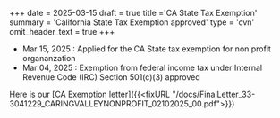 +++
date = 2025-03-15
draft = true
title ='CA State Tax Exemption'
summary = 'California State Tax Exemption approved'
type = 'cvn'
omit_header_text = true
+++

- Mar 15, 2025 : Applied for the CA State tax exemption for non profit organanzation
- Mar 04, 2025 : Exemption from federal income tax under Internal Revenue Code (IRC) Section 501(c)(3) approved

Here is our  [CA Exemption letter]({{<fixURL "/docs/FinalLetter_33-3041229_CARINGVALLEYNONPROFIT_02102025_00.pdf">}})